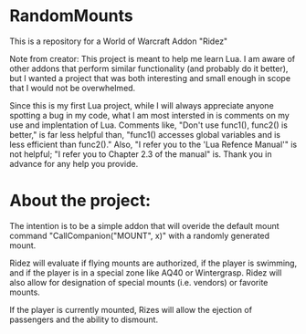RandomMounts
============
This is a repository for a World of Warcraft Addon "Ridez"

Note from creator:
This project is meant to help me learn Lua. I am aware of other addons that
perform similar functionality (and probably do it better), but I wanted a
project that was both interesting and small enough in scope that I would not
be overwhelmed.

Since this is my first Lua project, while I will always appreciate anyone
spotting a bug in my code, what I am most intersted in is comments on my
use and implentation of Lua. Comments like, "Don't use func1(), func2() is
better," is far less helpful than, "func1() accesses global variables and
is less efficient than func2()." Also, "I refer you to the 'Lua Refence
Manual'" is not helpful; "I refer you to Chapter 2.3 of the manual" is. Thank
you in advance for any help you provide.



About the project:
============
The intention is to be a simple addon that will overide the default mount
command "CallCompanion("MOUNT", x)" with a randomly generated mount.

Ridez will evaluate if flying mounts are authorized, if the player is swimming,
and if the player is in a special zone like AQ40 or Wintergrasp. Ridez will also
allow for designation of special mounts (i.e. vendors) or favorite mounts.

If the player is currently mounted, Rizes will allow the ejection of passengers
and the ability to dismount.
